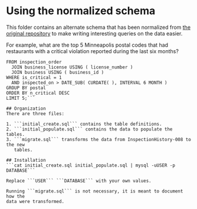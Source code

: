 Using the normalized schema
===========================

This folder contains an alternate schema that has been normalized from [the
original
repository](https://github.com/webster/minneapolis-restaurant-health-inspection-data/)
to make writing interesting queries on the data easier.

For example, what are the top 5 Minneapolis postal codes that had
restaurants with a critical violation reported during the last six months?

```SELECT postal, COUNT(DISTINCT business_id) as n_critical
FROM inspection_order
  JOIN business_license USING ( license_number )
  JOIN business USING ( business_id )
WHERE is_critical = 1
  AND inspected_on > DATE_SUB( CURDATE( ), INTERVAL 6 MONTH )
GROUP BY postal 
ORDER BY n_critical DESC
LIMIT 5;```

## Organization
There are three files:

1. ```initial_create.sql``` contains the table definitions.
2. ```initial_populate.sql``` contains the data to populate the tables.
3. ```migrate.sql``` transforms the data from InspectionHistory-008 to the new
   tables.

## Installation
```cat initial_create.sql initial_populate.sql | mysql -uUSER -p DATABASE```

Replace ```USER``` ```DATABASE``` with your own values.

Running ```migrate.sql``` is not necessary, it is meant to document how the
data were transformed.
